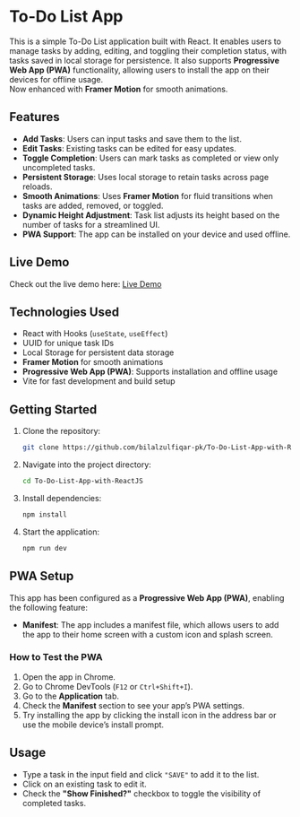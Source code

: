 # To-Do List App

This is a simple To-Do List application built with React. It enables users to manage tasks by adding, editing, and toggling their completion status, with tasks saved in local storage for persistence. It also supports **Progressive Web App (PWA)** functionality, allowing users to install the app on their devices for offline usage.  
Now enhanced with **Framer Motion** for smooth animations.

## Features

- **Add Tasks**: Users can input tasks and save them to the list.
- **Edit Tasks**: Existing tasks can be edited for easy updates.
- **Toggle Completion**: Users can mark tasks as completed or view only uncompleted tasks.
- **Persistent Storage**: Uses local storage to retain tasks across page reloads.
- **Smooth Animations**: Uses **Framer Motion** for fluid transitions when tasks are added, removed, or toggled.
- **Dynamic Height Adjustment**: Task list adjusts its height based on the number of tasks for a streamlined UI.
- **PWA Support**: The app can be installed on your device and used offline.

## Live Demo

Check out the live demo here: [Live Demo](https://to-do-list-app-ten-mu.vercel.app/)

## Technologies Used

- React with Hooks (`useState`, `useEffect`)
- UUID for unique task IDs
- Local Storage for persistent data storage
- **Framer Motion** for smooth animations
- **Progressive Web App (PWA)**: Supports installation and offline usage
- Vite for fast development and build setup

## Getting Started

1. Clone the repository:
    ```bash
    git clone https://github.com/bilalzulfiqar-pk/To-Do-List-App-with-ReactJS.git
    ```
2. Navigate into the project directory:
    ```bash
    cd To-Do-List-App-with-ReactJS
    ```
3. Install dependencies:
    ```bash
    npm install
    ```
4. Start the application:
    ```bash
    npm run dev
    ```

## PWA Setup

This app has been configured as a **Progressive Web App (PWA)**, enabling the following feature:

- **Manifest**: The app includes a manifest file, which allows users to add the app to their home screen with a custom icon and splash screen.

### How to Test the PWA

1. Open the app in Chrome.
2. Go to Chrome DevTools (`F12` or `Ctrl+Shift+I`).
3. Go to the **Application** tab.
4. Check the **Manifest** section to see your app’s PWA settings.
5. Try installing the app by clicking the install icon in the address bar or use the mobile device’s install prompt.

## Usage

- Type a task in the input field and click `"SAVE"` to add it to the list.
- Click on an existing task to edit it.
- Check the **"Show Finished?"** checkbox to toggle the visibility of completed tasks.
